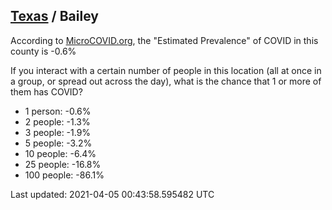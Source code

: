 
## [Texas](/united-states/texas) / Bailey

According to [MicroCOVID.org](http://microcovid.org),
the "Estimated Prevalence" of COVID in this county is -0.6%

If you interact with a certain number of people in this location
(all at once in a group, or spread out across the day), what is the chance that
1 or more of them has COVID?

- 1 person: -0.6%
- 2 people: -1.3%
- 3 people: -1.9%
- 5 people: -3.2%
- 10 people: -6.4%
- 25 people: -16.8%
- 100 people: -86.1%

Last updated: 2021-04-05 00:43:58.595482 UTC
